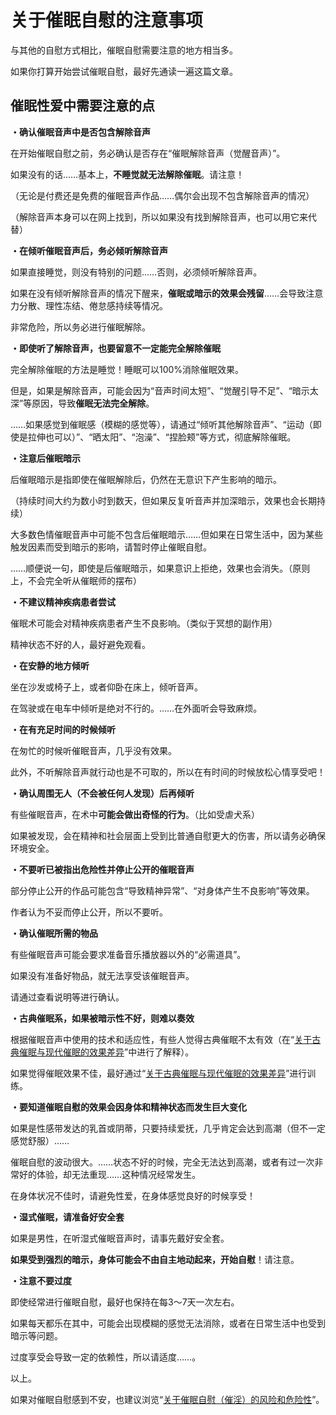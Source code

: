# 关于催眠自慰的注意事项 [​](#关于催眠自慰的注意事项)

与其他的自慰方式相比，催眠自慰需要注意的地方相当多。

如果你打算开始尝试催眠自慰，最好先通读一遍这篇文章。

## 催眠性爱中需要注意的点 [​](#催眠性爱中需要注意的点)

**・确认催眠音声中是否包含解除音声**

在开始催眠自慰之前，务必确认是否存在“催眠解除音声（觉醒音声）”。

如果没有的话……基本上，**不睡觉就无法解除催眠**。请注意！

（无论是付费还是免费的催眠音声作品……偶尔会出现不包含解除音声的情况）

（解除音声本身可以在网上找到，所以如果没有找到解除音声，也可以用它来代替）

**・在倾听催眠音声后，务必倾听解除音声**

如果直接睡觉，则没有特别的问题……否则，必须倾听解除音声。

如果在没有倾听解除音声的情况下醒来，**催眠或暗示的效果会残留**……会导致注意力分散、理性冻结、倦怠感持续等情况。

非常危险，所以务必进行催眠解除。

**・即使听了解除音声，也要留意不一定能完全解除催眠**

完全解除催眠的方法是睡觉！睡眠可以100%消除催眠效果。

但是，如果是解除音声，可能会因为“音声时间太短”、“觉醒引导不足”、“暗示太深”等原因，导致**催眠无法完全解除**。

……如果感觉到催眠感（模糊的感觉等），请通过“倾听其他解除音声”、“运动（即使是拉伸也可以）”、“晒太阳”、“泡澡”、“捏脸颊”等方式，彻底解除催眠。

**・注意后催眠暗示**

后催眠暗示是指即使在催眠解除后，仍然在无意识下产生影响的暗示。

（持续时间大约为数小时到数天，但如果反复听音声并加深暗示，效果也会长期持续）

大多数色情催眠音声中可能不包含后催眠暗示……但如果在日常生活中，因为某些触发因素而受到暗示的影响，请暂时停止催眠自慰。

……顺便说一句，即使是后催眠暗示，如果意识上拒绝，效果也会消失。（原则上，不会完全听从催眠师的摆布）

**・不建议精神疾病患者尝试**

催眠术可能会对精神疾病患者产生不良影响。（类似于冥想的副作用）

精神状态不好的人，最好避免观看。

**・在安静的地方倾听**

坐在沙发或椅子上，或者仰卧在床上，倾听音声。

在驾驶或在电车中倾听是绝对不行的。……在外面听会导致麻烦。

**・在有充足时间的时候倾听**

在匆忙的时候听催眠音声，几乎没有效果。

此外，不听解除音声就行动也是不可取的，所以在有时间的时候放松心情享受吧！

**・确认周围无人（不会被任何人发现）后再倾听**

有些催眠音声，在术中**可能会做出奇怪的行为**。（比如受虐犬系）

如果被发现，会在精神和社会层面上受到比普通自慰更大的伤害，所以请务必确保环境安全。

**・不要听已被指出危险性并停止公开的催眠音声**

部分停止公开的作品可能包含“导致精神异常”、“对身体产生不良影响”等效果。

作者认为不妥而停止公开，所以不要听。

**・确认催眠所需的物品**

有些催眠音声可能会要求准备音乐播放器以外的“必需道具”。

如果没有准备好物品，就无法享受该催眠音声。

请通过查看说明等进行确认。

**・古典催眠系，如果被暗示性不好，则难以奏效**

根据催眠音声中使用的技术和适应性，有些人觉得古典催眠不太有效（在“[关于古典催眠与现代催眠的效果差异](/h-life/hypnosis/page-109.html)”中进行了解释）。

如果觉得催眠效果不佳，最好通过“[关于古典催眠与现代催眠的效果差异](/h-life/hypnosis/page-109.html)”进行训练。

**・要知道催眠自慰的效果会因身体和精神状态而发生巨大变化**

如果是性感带发达的乳首或阴蒂，只要持续爱抚，几乎肯定会达到高潮（但不一定感觉舒服）……

催眠自慰的波动很大。……状态不好的时候，完全无法达到高潮，或者有过一次非常好的体验，却无法重现……这种情况经常发生。

在身体状况不佳时，请避免性爱，在身体感觉良好的时候享受！

**・湿式催眠，请准备好安全套**

如果是男性，在听湿式催眠音声时，请事先戴好安全套。

**如果受到强烈的暗示，身体可能会不由自主地动起来，开始自慰**！请注意。

**・注意不要过度**

即使经常进行催眠自慰，最好也保持在每3～7天一次左右。

如果每天都乐在其中，可能会出现模糊的感觉无法消除，或者在日常生活中也受到暗示等问题。

过度享受会导致一定的依赖性，所以请适度……。

以上。

如果对催眠自慰感到不安，也建议浏览“[关于催眠自慰（催淫）的风险和危险性](/h-life/hypnosis/page-104.html)”。